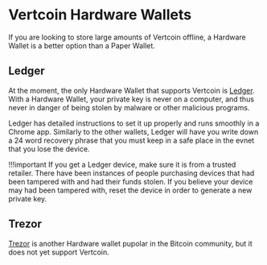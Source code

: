 # Vertcoin Hardware Wallets

If you are looking to store large amounts of Vertcoin offline, a Hardware Wallet is a better option than a Paper Wallet.

## Ledger

At the moment, the only Hardware Wallet that supports Vertcoin is [Ledger](https://www.ledgerwallet.com/). With a Hardware Wallet, your private key is never on a computer, and thus never in danger of being stolen by malware or other malicious programs.

Ledger has detailed instructions to set it up properly and runs smoothly in a Chrome app. Similarly to the other wallets, Ledger will have you write down a 24 word recovery phrase that you must keep in a safe place in the evnet that you lose the device.

!!!important
    If you get a Ledger device, make sure it is from a trusted retailer. There have been instances of people purchasing devices that had been tampered with and had their funds stolen. If you believe your device may had been tampered with, reset the device in order to generate a new private key.

## Trezor

[Trezor](https://trezor.io/) is another Hardware wallet pupolar in the Bitcoin community, but it does not yet support Vertcoin.
